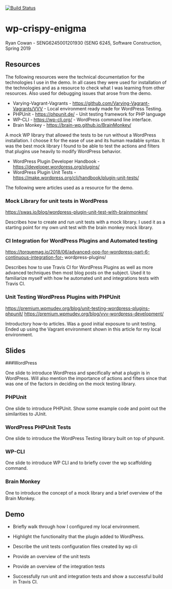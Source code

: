 [![Build Status](https://travis-ci.com/cowanr/wp-crispy-enigma.svg?branch=master)](https://travis-ci.com/cowanr/wp-crispy-enigma)

# wp-crispy-enigma

Ryan Cowan - SENG6245001201930 (SENG 6245, Software Construction, Spring 2019

## Resources

The following resources were the technical documentation for the technologies I use in the demo. In all cases they were used for installation of the technologies and as a resource to check what I was learning from other resources. Also used for debugging issues that arose from the demo.

* Varying-Vagrant-Vagrants - https://github.com/Varying-Vagrant-Vagrants/VVV - Local
environment ready made for WordPress Testing.
* PHPUnit - https://phpunit.de/ - Unit testing framework for PHP language
* WP-CLI - https://wp-cli.org/ - WordPress command line interface.
* Brain Monkey - https://brain-wp.github.io/BrainMonkey/

A mock WP library that allowed the tests to be run without a WordPress installation. I choose it for the ease of use and its human readable syntax. It was the best mock library I found to be able to test the actions and filters that plugins use heavily to modify WordPress behavior.

* WordPress Plugin Developer Handbook - https://developer.wordpress.org/plugins/
* WordPress Plugin Unit Tests - https://make.wordpress.org/cli/handbook/plugin-unit-tests/

The following were articles used as a resource for the demo.

### Mock Library for unit tests in WordPress

https://swas.io/blog/wordpress-plugin-unit-test-with-brainmonkey/

Describes how to create and run unit tests with a mock library. I used it as a starting point for my own unit test with the brain monkey mock library. 

### CI Integration for WordPress Plugins and Automated testing

https://torquemag.io/2018/06/advanced-oop-for-wordpress-part-6-continuous-integration-for-
wordpress-plugins/

Describes how to use Travis CI for WordPress Plugins as well as more advanced techniques then most blog posts on the subject. Used it to familiarize myself with how he automated unit and integrations tests with Travis CI.

### Unit Testing WordPress Plugins with PHPUnit

https://premium.wpmudev.org/blog/unit-testing-wordpress-plugins-phpunit/
https://premium.wpmudev.org/blog/vvv-wordpress-development/

Introductory how-to articles. Was a good initial exposure to unit testing. Ended up using the Vagrant environment shown in this article for my local environment.

## Slides

###WordPress

One slide to introduce WordPress and specifically what a plugin is in WordPress. Will also mention the importance of actions and filters since that was one of the factors in deciding on the mock testing library.

### PHPUnit

One slide to introduce PHPUnit. Show some example code and point out the similarities to JUnit.

### WordPress PHPUnit Tests

One slide to introduce the WordPress Testing library built on top of phpunit.

### WP-CLI

One slide to introduce WP CLI and to briefly cover the wp scaffolding command.

### Brain Monkey

One to introduce the concept of a mock library and a brief overview of the Brain Monkey.

## Demo

* Briefly walk through how I configured my local environment.

* Highlight the functionality that the plugin added to WordPress.

* Describe the unit tests configuration files created by wp cli

* Provide an overview of the unit tests

* Provide an overview of the integration tests

* Successfully run unit and integration tests and show a successful build in Travis CI.


